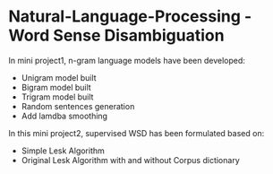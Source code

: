 # Natural-Language-Processing - Word Sense Disambiguation 

In mini project1, n-gram language models have been developed:
- Unigram model built
- Bigram model built
- Trigram model built 
- Random sentences generation
- Add lamdba smoothing 

In this mini project2, supervised WSD has been formulated based on: 
- Simple Lesk Algorithm 
- Original Lesk Algorithm with and without Corpus dictionary
